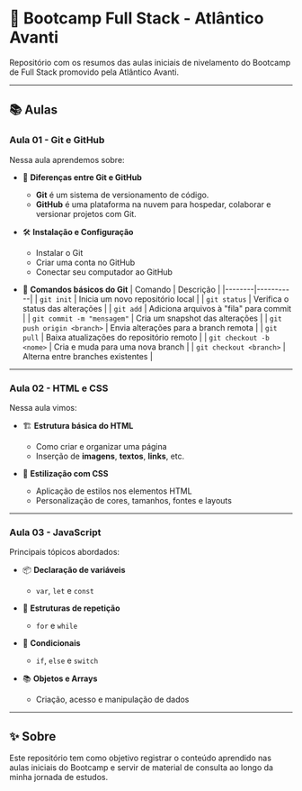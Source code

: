 # 🚀 Bootcamp Full Stack - Atlântico Avanti

Repositório com os resumos das aulas iniciais de nivelamento do Bootcamp de Full Stack promovido pela Atlântico Avanti.

---

## 📚 Aulas

### Aula 01 - Git e GitHub

Nessa aula aprendemos sobre:

- 🔄 **Diferenças entre Git e GitHub**  
  - **Git** é um sistema de versionamento de código.  
  - **GitHub** é uma plataforma na nuvem para hospedar, colaborar e versionar projetos com Git.

- 🛠️ **Instalação e Configuração**
  - Instalar o Git
  - Criar uma conta no GitHub
  - Conectar seu computador ao GitHub

- 🧾 **Comandos básicos do Git**
  | Comando | Descrição |
  |--------|-----------|
  | `git init` | Inicia um novo repositório local |
  | `git status` | Verifica o status das alterações |
  | `git add` | Adiciona arquivos à "fila" para commit |
  | `git commit -m "mensagem"` | Cria um snapshot das alterações |
  | `git push origin <branch>` | Envia alterações para a branch remota |
  | `git pull` | Baixa atualizações do repositório remoto |
  | `git checkout -b <nome>` | Cria e muda para uma nova branch |
  | `git checkout <branch>` | Alterna entre branches existentes |

---

### Aula 02 - HTML e CSS

Nessa aula vimos:

- 🏗️ **Estrutura básica do HTML**
  - Como criar e organizar uma página
  - Inserção de **imagens**, **textos**, **links**, etc.

- 🎨 **Estilização com CSS**
  - Aplicação de estilos nos elementos HTML
  - Personalização de cores, tamanhos, fontes e layouts

---

### Aula 03 - JavaScript

Principais tópicos abordados:

- 📦 **Declaração de variáveis**
  - `var`, `let` e `const`

- 🔁 **Estruturas de repetição**
  - `for` e `while`

- 🧠 **Condicionais**
  - `if`, `else` e `switch`

- 📚 **Objetos e Arrays**
  - Criação, acesso e manipulação de dados

---

## ✨ Sobre

Este repositório tem como objetivo registrar o conteúdo aprendido nas aulas iniciais do Bootcamp e servir de material de consulta ao longo da minha jornada de estudos.